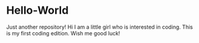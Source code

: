 # Hello-World
Just another repository!
Hi I am a little girl who is interested in coding.
This is my first coding edition. 
Wish me good luck!
